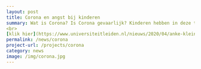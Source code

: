 ```yaml
---
layout: post
title: Corona en angst bij kinderen
summary: Wat is Corona? Is Corona gevaarlijk? Kinderen hebben in deze tijd ook vragen en zorgen rondom Corona. Vind hier filmpjes en betrouwbare informatie speciaal voor kinderen.
<br>
[klik hier](https://www.universiteitleiden.nl/nieuws/2020/04/anke-klein-in-de-media) voor meer informatie over angst bij kinderen rondom Corona.
permalink: /news/corona
project-url: /projects/corona
category: news
image: /img/corona.jpg
---
```


